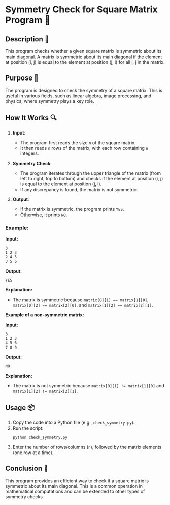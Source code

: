 # Symmetry Check for Square Matrix Program 📝

## Description 📝

This program checks whether a given square matrix is symmetric about its main diagonal.
A matrix is symmetric about its main diagonal if the element at position (i, j) is equal to the element at position (j, i) for all i, j in the matrix.

## Purpose 🎯

The program is designed to check the symmetry of a square matrix.
This is useful in various fields, such as linear algebra, image processing, and physics, where symmetry plays a key role.

## How It Works 🔍

1. **Input**:

    - The program first reads the size `n` of the square matrix.
    - It then reads `n` rows of the matrix, with each row containing `n` integers.

2. **Symmetry Check**:

    - The program iterates through the upper triangle of the matrix (from left to right, top to bottom) and checks if the element at position (i, j) is equal to the element at position (j, i).
    - If any discrepancy is found, the matrix is not symmetric.

3. **Output**:
    - If the matrix is symmetric, the program prints `YES`.
    - Otherwise, it prints `NO`.

### Example:

**Input:**

```plaintext
3
1 2 3
2 4 5
3 5 6
```

**Output:**

```plaintext
YES
```

**Explanation:**

-   The matrix is symmetric because `matrix[0][1] == matrix[1][0]`, `matrix[0][2] == matrix[2][0]`, and `matrix[1][2] == matrix[2][1]`.

**Example of a non-symmetric matrix:**

**Input:**

```plaintext
3
1 2 3
4 5 6
7 8 9
```

**Output:**

```plaintext
NO
```

**Explanation:**

-   The matrix is not symmetric because `matrix[0][1] != matrix[1][0]` and `matrix[1][2] != matrix[2][1]`.

## Usage 📦

1. Copy the code into a Python file (e.g., `check_symmetry.py`).
2. Run the script:
    ```bash
    python check_symmetry.py
    ```
3. Enter the number of rows/columns (`n`), followed by the matrix elements (one row at a time).

## Conclusion 🚀

This program provides an efficient way to check if a square matrix is symmetric about its main diagonal.
This is a common operation in mathematical computations and can be extended to other types of symmetry checks.
